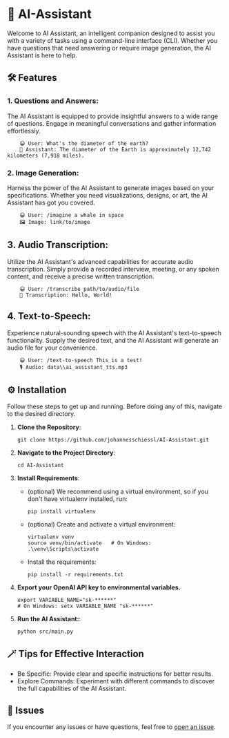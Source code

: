 # 🧠 AI-Assistant
Welcome to AI Assistant, an intelligent companion designed to assist you with a variety of tasks using a command-line interface (CLI). Whether you have questions that need answering or require image generation, the AI Assistant is here to help.

## 🛠️ Features
### 1. Questions and Answers:
The AI Assistant is equipped to provide insightful answers to a wide range of questions. Engage in meaningful conversations and gather information effortlessly.

        😀 User: What's the diameter of the earth?
        🧠 Assistant: The diameter of the Earth is approximately 12,742 kilometers (7,918 miles).
### 2. Image Generation:
Harness the power of the AI Assistant to generate images based on your specifications. Whether you need visualizations, designs, or art, the AI Assistant has got you covered.

        😀 User: /imagine a whale in space
        🖼️ Image: link/to/image

## 3. Audio Transcription:
Utilize the AI Assistant's advanced capabilities for accurate audio transcription. Simply provide a recorded interview, meeting, or any spoken content, and receive a precise written transcription.

        😀 User: /transcribe path/to/audio/file
        📝 Transcription: Hello, World!

## 4. Text-to-Speech:
Experience natural-sounding speech with the AI Assistant's text-to-speech functionality. Supply the desired text, and the AI Assistant will generate an audio file for your convenience.

        😀 User: /text-to-speech This is a test!
        🎙️ Audio: data\\ai_assistant_tts.mp3
        
## ⚙️ Installation
Follow these steps to get up and running.
Before doing any of this, navigate to the desired directory.

1. **Clone the Repository**:

       git clone https://github.com/johannesschiessl/AI-Assistant.git
2. **Navigate to the Project Directory**:

       cd AI-Assistant
3. **Install Requirements**:
   - (optional) We recommend using a virtual environment, so if you don't have virtualenv installed, run:
    
         pip install virtualenv
   - (optional) Create and activate a virtual environment:

         virtualenv venv
         source venv/bin/activate   # On Windows: .\venv\Scripts\activate
   - Install the requirements:
   
         pip install -r requirements.txt
3. **Export your OpenAI API key to environmental variables.**

       export VARIABLE_NAME="sk-******"
       # On Windows: setx VARIABLE_NAME "sk-******"
3. **Run the AI Assistant:**:
    
       python src/main.py

## 🪄 Tips for Effective Interaction
- Be Specific: Provide clear and specific instructions for better results.
- Explore Commands: Experiment with different commands to discover the full capabilities of the AI Assistant.
## 🐛 Issues
If you encounter any issues or have questions, feel free to [open an issue](https://github.com/johannesschiessl/AI-Assistant/issues/new).
